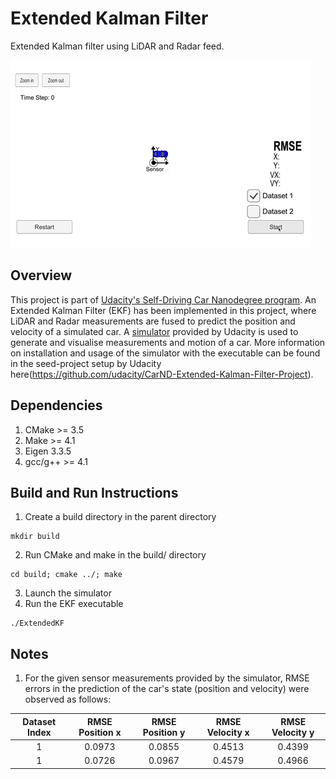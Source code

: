 # Extended Kalman Filter

Extended Kalman filter using LiDAR and Radar feed.

<img src="ekf.gif?raw=true">

## Overview
This project is part of [Udacity's Self-Driving Car Nanodegree program](https://www.udacity.com/drive).
An Extended Kalman Filter (EKF) has been implemented in this project, where
LiDAR and Radar measurements are fused to predict the position and velocity of
a simulated car. A [simulator](https://github.com/udacity/self-driving-car-sim/releases/tag/v1.45)
provided by Udacity is used to generate and visualise measurements and motion
of a car. More information on installation and usage of the simulator with
the executable can be found in the seed-project setup by Udacity here(https://github.com/udacity/CarND-Extended-Kalman-Filter-Project).

## Dependencies
1. CMake >= 3.5
2. Make >= 4.1
3. Eigen 3.3.5
4. gcc/g++ >= 4.1

## Build and Run Instructions
1. Create a build directory in the parent directory
```
mkdir build
```
2. Run CMake and make in the build/ directory
```
cd build; cmake ../; make
```
3. Launch the simulator
4. Run the EKF executable
```
./ExtendedKF
```

## Notes

1. For the given sensor measurements provided by the simulator, RMSE errors in
the prediction of the car's state (position and velocity) were observed as
follows:


| Dataset Index | RMSE Position x  | RMSE Position y | RMSE Velocity x | RMSE Velocity y |
|:-------------:|:----------------:|:---------------:|:---------------:|:---------------:|
| 1             | 0.0973           | 0.0855          | 0.4513          | 0.4399          |
| 1             | 0.0726           | 0.0967          | 0.4579          | 0.4966          |
